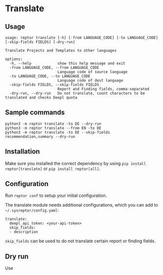 # Translate

## Usage
```
usage: reptor translate [-h] [-from LANGUAGE_CODE] [-to LANGUAGE_CODE] [-skip-fields FIELDS] [-dry-run]

Translate Projects and Templates to other languages

options:
  -h, --help            show this help message and exit
  -from LANGUAGE_CODE, --from LANGUAGE_CODE
                        Language code of source language
  -to LANGUAGE_CODE, --to LANGUAGE_CODE
                        Language code of dest language
  -skip-fields FIELDS, --skip-fields FIELDS
                        Report and Finding fields, comma-separated
  -dry-run, --dry-run   Do not translate, count characters to be translated and checks Deepl quota
```

## Sample commands

```
python3 -m reptor translate -to DE --dry-run
python3 -m reptor translate --from EN -to DE
python3 -m reptor translate -to DE --skip-fields recommendation,summary --dry-run
```

## Installation
Make sure you installed the correct dependency by using `pip install reptor[translate]` or `pip install reptor[all]`.

## Configuration
Run `reptor conf` to setup your initial configuration.

The translate module needs additional configurations, which you can add to `~/.sysreptor/config.yaml`:

```
translate:
  deepl_api_token: <your-api-token>
  skip_fields:
  - description
```

`skip_fields` can be used to do not translate certain report or finding fields.

## Dry run
Use 